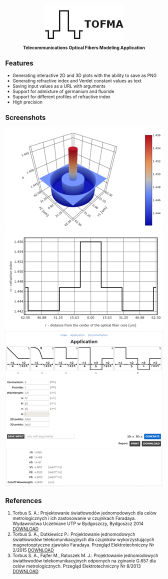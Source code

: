 <p align="center">
	<a href="https://michal037.github.io/tofma/tofma/"><img src="tofma/src/img/logo.png"></a>
	<br>
	<strong>Telecommunications Optical Fibers Modeling Application</strong>
</p>

## Features
* Generating interactive 2D and 3D plots with the ability to save as PNG
* Generating refractive index and Verdet constant values as text
* Saving input values as a URL with arguments
* Support for admixture of germanium and fluoride
* Support for different profiles of refractive index
* High precision


## Screenshots
![ss1](screenshots/tofmaPlot3D.png)
![ss2](screenshots/tofmaPlot2D.png)
![ss3](screenshots/tofma.png)

## References
1. Torbus S. A.: Projektowanie światłowodów jednomodowych dla celów metrologicznych i ich zastosowanie w czujnikach Faradaya. Wydawnictwa Uczelniane UTP w Bydgoszczy, Bydgoszcz 2014 [DOWNLOAD](tofma/src/pdf/Torbus_PSJDCMIIZWCF.pdf)
2. Torbus S. A., Dutkiewicz P.: Projektowanie jednomodowych światłowodów telekomunikacyjnych dla czujników wykorzystujących magnetooptyczne zjawisko Faradaya. Przegląd Elektrotechniczny Nr 2/2015 [DOWNLOAD](tofma/src/pdf/Torbus_Dutkiewicz_PJSTDCWMZF.pdf)
3. Torbus S. A., Fajfer M., Ratuszek M. J.: Projektowanie jednomodowych światłowodów telekomunikacyjnych odpornych na zginanie G.657 dla celów metrologicznych. Przegląd Elektrotechniczny Nr 8/2013 [DOWNLOAD](tofma/src/pdf/Torbus_Fajfer_Ratuszek_PJSTONZG.657DCM.pdf)
